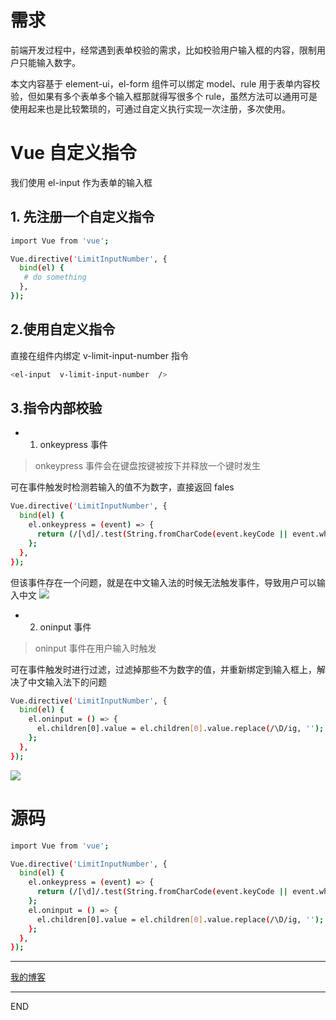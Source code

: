 # 需求

前端开发过程中，经常遇到表单校验的需求，比如校验用户输入框的内容，限制用户只能输入数字。

本文内容基于 element-ui，el-form 组件可以绑定 model、rule 用于表单内容校验，但如果有多个表单多个输入框那就得写很多个 rule，虽然方法可以通用可是使用起来也是比较繁琐的，可通过自定义执行实现一次注册，多次使用。

# Vue 自定义指令

我们使用 el-input 作为表单的输入框

## 1. 先注册一个自定义指令

```bash
import Vue from 'vue';

Vue.directive('LimitInputNumber', {
  bind(el) {
   # do something
  },
});
```

## 2.使用自定义指令

直接在组件内绑定 v-limit-input-number 指令

```bash
<el-input  v-limit-input-number  />
```

## 3.指令内部校验

- 1.  onkeypress 事件

> onkeypress 事件会在键盘按键被按下并释放一个键时发生

可在事件触发时检测若输入的值不为数字，直接返回 fales

```bash
Vue.directive('LimitInputNumber', {
  bind(el) {
    el.onkeypress = (event) => {
      return (/[\d]/.test(String.fromCharCode(event.keyCode || event.which))) || event.which === 8;
    };
  },
});
```

但该事件存在一个问题，就是在中文输入法的时候无法触发事件，导致用户可以输入中文
![](https://upload-images.jianshu.io/upload_images/10390288-17e20f20c79ec0b8.gif?imageMogr2/auto-orient/strip)

- 2. oninput 事件

> oninput 事件在用户输入时触发

可在事件触发时进行过滤，过滤掉那些不为数字的值，并重新绑定到输入框上，解决了中文输入法下的问题

```bash
Vue.directive('LimitInputNumber', {
  bind(el) {
    el.oninput = () => {
      el.children[0].value = el.children[0].value.replace(/\D/ig, '');
    };
  },
});

```

![](https://upload-images.jianshu.io/upload_images/10390288-24323fcd15550e32.gif?imageMogr2/auto-orient/strip)

# 源码

```bash
import Vue from 'vue';

Vue.directive('LimitInputNumber', {
  bind(el) {
    el.onkeypress = (event) => {
      return (/[\d]/.test(String.fromCharCode(event.keyCode || event.which))) || event.which === 8;
    };
    el.oninput = () => {
      el.children[0].value = el.children[0].value.replace(/\D/ig, '');
    };
  },
});
```

---

[我的博客](https://github.com/zhongzihao1996/my-blog/tree/master)

---

END